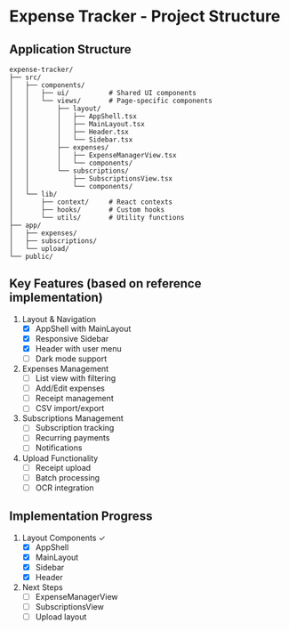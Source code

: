 # Expense Tracker - Project Structure

## Application Structure
```
expense-tracker/
├── src/
│   ├── components/
│   │   ├── ui/          # Shared UI components
│   │   └── views/       # Page-specific components
│   │       ├── layout/
│   │       │   ├── AppShell.tsx
│   │       │   ├── MainLayout.tsx
│   │       │   ├── Header.tsx
│   │       │   └── Sidebar.tsx
│   │       ├── expenses/
│   │       │   ├── ExpenseManagerView.tsx
│   │       │   └── components/
│   │       └── subscriptions/
│   │           ├── SubscriptionsView.tsx
│   │           └── components/
│   └── lib/
│       ├── context/     # React contexts
│       ├── hooks/       # Custom hooks
│       └── utils/       # Utility functions
├── app/
│   ├── expenses/
│   ├── subscriptions/
│   └── upload/
└── public/
```

## Key Features (based on reference implementation)
1. Layout & Navigation
   - [x] AppShell with MainLayout
   - [x] Responsive Sidebar
   - [x] Header with user menu
   - [ ] Dark mode support

2. Expenses Management
   - [ ] List view with filtering
   - [ ] Add/Edit expenses
   - [ ] Receipt management
   - [ ] CSV import/export

3. Subscriptions Management
   - [ ] Subscription tracking
   - [ ] Recurring payments
   - [ ] Notifications

4. Upload Functionality
   - [ ] Receipt upload
   - [ ] Batch processing
   - [ ] OCR integration

## Implementation Progress
1. Layout Components ✓
   - [x] AppShell
   - [x] MainLayout
   - [x] Sidebar
   - [x] Header

2. Next Steps
   - [ ] ExpenseManagerView
   - [ ] SubscriptionsView
   - [ ] Upload layout 